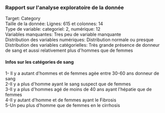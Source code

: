 ### Rapport sur l'analyse exploratoire de la donnée

Target: Category <br/>
Taille de la donnée: Lignes: 615 et colonnes: 14 <br/>
Type de variable: categoriel: 2, numérique: 12 <br/>
Variables manquantes: Tres peu de variable manquante <br/>
Distribution des variables numériques: Distribution normale ou presque <br/>
Distribution des variables catégorielles: Très grande présence de donneur de sang et aussi relativement plus d'hommes que de femmes <br/>

#### Infos sur les catégories de sang

1- Il y a autant d'hommes et de femmes agée entre 30-60 ans donneur de sang <br/>
2-Il y a plus d'homme ayant le sang suspect que de femmes <br/>
3-Il y a plus d'hommes agé de moins de 40 ans ayant l'hépatie que de femmes <br/>
4-Il y autant d'homme et de femmes ayant le Fibrosis <br/>
5-Un peu plus d'homme que de femmes en le cirrhosis <br/>
